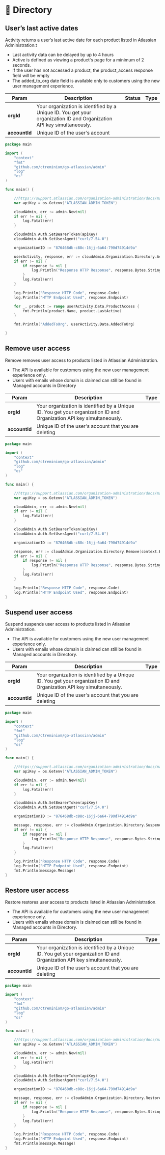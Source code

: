 # 📖 Directory

## User’s last active dates

Activity returns a user’s last active date for each product listed in Atlassian Administration.t

* Last activity data can be delayed by up to 4 hours
* Active is defined as viewing a product's page for a minimum of 2 seconds.&#x20;
* If the user has not accessed a product, the product\_access response field will be empty
* The added\_to\_org date field is available only to customers using the new user management experience.

<table><thead><tr><th>Param</th><th>Description</th><th data-type="select">Status</th><th data-type="select">Type</th></tr></thead><tbody><tr><td><strong>orgId</strong> </td><td>Your organization is identified by a Unique ID. You get your organization ID and Organization API key simultaneously.</td><td></td><td></td></tr><tr><td><strong>accountId</strong></td><td>Unique ID of the user's account</td><td></td><td></td></tr></tbody></table>

```go
package main

import (
	"context"
	"fmt"
	"github.com/ctreminiom/go-atlassian/admin"
	"log"
	"os"
)

func main() {

	//https://support.atlassian.com/organization-administration/docs/manage-an-organization-with-the-admin-apis/
	var apiKey = os.Getenv("ATLASSIAN_ADMIN_TOKEN")

	cloudAdmin, err := admin.New(nil)
	if err != nil {
		log.Fatal(err)
	}

	cloudAdmin.Auth.SetBearerToken(apiKey)
	cloudAdmin.Auth.SetUserAgent("curl/7.54.0")

	organizationID := "876468db-c88c-16jj-6a64-790d74914d9a"

	userActivity, response, err := cloudAdmin.Organization.Directory.Activity(context.Background(), organizationID, "5b86be50b8e3cb5895860d6d")
	if err != nil {
		if response != nil {
			log.Println("Response HTTP Response", response.Bytes.String())
		}
		log.Fatal(err)
	}

	log.Println("Response HTTP Code", response.Code)
	log.Println("HTTP Endpoint Used", response.Endpoint)

	for _, product := range userActivity.Data.ProductAccess {
		fmt.Println(product.Name, product.LastActive)
	}

	fmt.Println("AddedToOrg", userActivity.Data.AddedToOrg)

}
```

## Remove user access

Remove removes user access to products listed in Atlassian Administration.&#x20;

* The API is available for customers using the new user management experience only.
* Users with emails whose domain is claimed can still be found in Managed accounts in Directory

<table><thead><tr><th>Param</th><th>Description</th><th data-type="select">Type</th></tr></thead><tbody><tr><td><strong>orgId</strong> </td><td>Your organization is identified by a Unique ID. You get your organization ID and Organization API key simultaneously.</td><td></td></tr><tr><td><strong>accountId</strong> </td><td>Unique ID of the user's account that you are deleting</td><td></td></tr></tbody></table>

```go
package main

import (
	"context"
	"github.com/ctreminiom/go-atlassian/admin"
	"log"
	"os"
)

func main() {

	//https://support.atlassian.com/organization-administration/docs/manage-an-organization-with-the-admin-apis/
	var apiKey = os.Getenv("ATLASSIAN_ADMIN_TOKEN")

	cloudAdmin, err := admin.New(nil)
	if err != nil {
		log.Fatal(err)
	}

	cloudAdmin.Auth.SetBearerToken(apiKey)
	cloudAdmin.Auth.SetUserAgent("curl/7.54.0")

	organizationID := "876468db-c88c-16jj-6a64-790d74914d9a"

	response, err := cloudAdmin.Organization.Directory.Remove(context.Background(), organizationID, "712020:37ca4f5c-7f2e-4c5c-b62c-61562d9f62ab")
	if err != nil {
		if response != nil {
			log.Println("Response HTTP Response", response.Bytes.String())
		}
		log.Fatal(err)
	}

	log.Println("Response HTTP Code", response.Code)
	log.Println("HTTP Endpoint Used", response.Endpoint)
}
```

## Suspend user access

Suspend suspends user access to products listed in Atlassian Administration.

* The API is available for customers using the new user management experience only.
* Users with emails whose domain is claimed can still be found in Managed accounts in Directory.

<table><thead><tr><th>Param</th><th>Description</th><th data-type="select">Type</th></tr></thead><tbody><tr><td><strong>orgId</strong> </td><td>Your organization is identified by a Unique ID. You get your organization ID and Organization API key simultaneously.</td><td></td></tr><tr><td><strong>accountId</strong> </td><td>Unique ID of the user's account that you are deleting</td><td></td></tr></tbody></table>

```go
package main

import (
	"context"
	"fmt"
	"github.com/ctreminiom/go-atlassian/admin"
	"log"
	"os"
)

func main() {

	//https://support.atlassian.com/organization-administration/docs/manage-an-organization-with-the-admin-apis/
	var apiKey = os.Getenv("ATLASSIAN_ADMIN_TOKEN")

	cloudAdmin, err := admin.New(nil)
	if err != nil {
		log.Fatal(err)
	}

	cloudAdmin.Auth.SetBearerToken(apiKey)
	cloudAdmin.Auth.SetUserAgent("curl/7.54.0")

	organizationID := "876468db-c88c-16jj-6a64-790d74914d9a"

	message, response, err := cloudAdmin.Organization.Directory.Suspend(context.Background(), organizationID, "712020:84a760fe-5cc9-418b-b139-614a9a891634")
	if err != nil {
		if response != nil {
			log.Println("Response HTTP Response", response.Bytes.String())
		}
		log.Fatal(err)
	}

	log.Println("Response HTTP Code", response.Code)
	log.Println("HTTP Endpoint Used", response.Endpoint)
	fmt.Println(message.Message)
}
```

## Restore user access

Restore restores user access to products listed in Atlassian Administration.

* The API is available for customers using the new user management experience only.
* Users with emails whose domain is claimed can still be found in Managed accounts in Directory.

<table><thead><tr><th>Param</th><th>Description</th><th data-type="select">Type</th></tr></thead><tbody><tr><td><strong>orgId</strong> </td><td>Your organization is identified by a Unique ID. You get your organization ID and Organization API key simultaneously.</td><td></td></tr><tr><td><strong>accountId</strong> </td><td>Unique ID of the user's account that you are deleting</td><td></td></tr></tbody></table>

```go
package main

import (
	"context"
	"fmt"
	"github.com/ctreminiom/go-atlassian/admin"
	"log"
	"os"
)

func main() {

	//https://support.atlassian.com/organization-administration/docs/manage-an-organization-with-the-admin-apis/
	var apiKey = os.Getenv("ATLASSIAN_ADMIN_TOKEN")

	cloudAdmin, err := admin.New(nil)
	if err != nil {
		log.Fatal(err)
	}

	cloudAdmin.Auth.SetBearerToken(apiKey)
	cloudAdmin.Auth.SetUserAgent("curl/7.54.0")

	organizationID := "876468db-c88c-16jj-6a64-790d74914d9a"

	message, response, err := cloudAdmin.Organization.Directory.Restore(context.Background(), organizationID, "712020:84a760fe-5cc9-418b-b139-614a9a891634")
	if err != nil {
		if response != nil {
			log.Println("Response HTTP Response", response.Bytes.String())
		}
		log.Fatal(err)
	}

	log.Println("Response HTTP Code", response.Code)
	log.Println("HTTP Endpoint Used", response.Endpoint)
	fmt.Println(message.Message)
}
```
